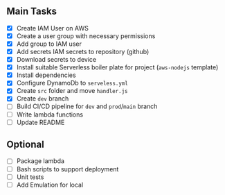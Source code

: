 ## Main Tasks

- [x] Create IAM User on AWS
- [x] Create a user group with necessary permissions
- [x] Add group to IAM user
- [x] Add secrets IAM secrets to repository (github)
- [x] Download secrets to device
- [x] Install suitable Serverless boiler plate for project (`aws-nodejs` template)
- [x] Install dependencies
- [x] Configure DynamoDb to `serveless.yml`
- [x] Create `src` folder and move `handler.js`
- [x] Create `dev` branch
- [ ] Build CI/CD pipeline for `dev` and `prod`/`main` branch
- [ ] Write lambda functions
- [ ] Update README

## Optional

- [ ] Package lambda
- [ ] Bash scripts to support deployment
- [ ] Unit tests
- [ ] Add Emulation for local
